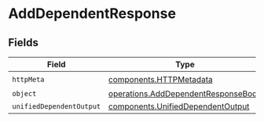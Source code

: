 # AddDependentResponse


## Fields

| Field                                                                                      | Type                                                                                       | Required                                                                                   | Description                                                                                |
| ------------------------------------------------------------------------------------------ | ------------------------------------------------------------------------------------------ | ------------------------------------------------------------------------------------------ | ------------------------------------------------------------------------------------------ |
| `httpMeta`                                                                                 | [components.HTTPMetadata](../../models/components/httpmetadata.md)                         | :heavy_check_mark:                                                                         | N/A                                                                                        |
| `object`                                                                                   | [operations.AddDependentResponseBody](../../models/operations/adddependentresponsebody.md) | :heavy_minus_sign:                                                                         | N/A                                                                                        |
| `unifiedDependentOutput`                                                                   | [components.UnifiedDependentOutput](../../models/components/unifieddependentoutput.md)     | :heavy_minus_sign:                                                                         | N/A                                                                                        |